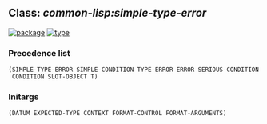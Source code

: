 ## Class: ***common-lisp:simple-type-error***
[![package](https://img.shields.io/badge/Package-COMMON--LISP-5f9ea0.svg?style=social&colorA=999999)](../) [![type](https://img.shields.io/badge/Type-Class-5f9ea0.svg?style=social&colorA=999999)](../#class) 
### Precedence list
```
(SIMPLE-TYPE-ERROR SIMPLE-CONDITION TYPE-ERROR ERROR SERIOUS-CONDITION
 CONDITION SLOT-OBJECT T)
```
### Initargs
```
(DATUM EXPECTED-TYPE CONTEXT FORMAT-CONTROL FORMAT-ARGUMENTS)
```
